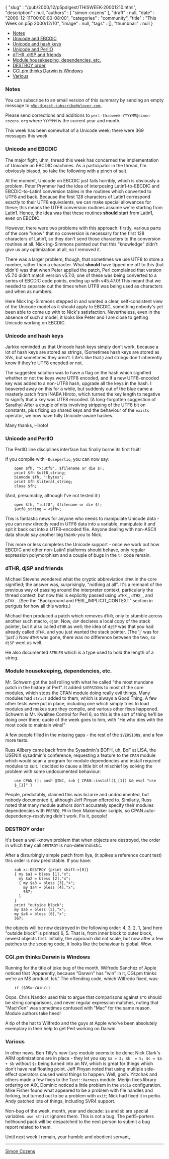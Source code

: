 {
   "slug" : "/pub/2000/12/p5pdigest/THISWEEK-20001210.html",
   "description" : null,
   "authors" : [
      "simon-cozens"
   ],
   "draft" : null,
   "date" : "2000-12-11T00:00:00-08:00",
   "categories" : "community",
   "title" : "This Week on p5p 2000/12/10",
   "image" : null,
   "tags" : [],
   "thumbnail" : null
}



-   [Notes](http://www.plover.com/~mjd/misc/THISWEEK-20001210.html#Notes)
-   [Unicode and EBCDIC](http://www.plover.com/~mjd/misc/THISWEEK-20001210.html#Unicode_and_EBCDIC)
-   [Unicode and hash keys](http://www.plover.com/~mjd/misc/THISWEEK-20001210.html#Unicode_and_hash_keys)
-   [Unicode and PerlIO](http://www.plover.com/~mjd/misc/THISWEEK-20001210.html#Unicode_and_PerlIO)
-   [dTHR, djSP and friends](http://www.plover.com/~mjd/misc/THISWEEK-20001210.html#dTHR_djSP_and_friends)
-   [Module housekeeping, dependencies, etc.](http://www.plover.com/~mjd/misc/THISWEEK-20001210.html#Module_housekeeping_dependencies_etc)
-   [DESTROY order](http://www.plover.com/~mjd/misc/THISWEEK-20001210.html#DESTROY_order)
-   [CGI.pm thinks Darwin is Windows](http://www.plover.com/~mjd/misc/THISWEEK-20001210.html#CGIpm_thinks_Darwin_is_Windows)
-   [Various](http://www.plover.com/~mjd/misc/THISWEEK-20001210.html#Various)

### <span id="Notes">Notes</span>

You can subscribe to an email version of this summary by sending an empty message to [`p5p-digest-subscribe@plover.com`.](mailto:p5p-digest-subscribe@plover.com)

Please send corrections and additions to `perl-thisweek-YYYYMM@simon-cozens.org` where `YYYYMM` is the current year and month.

This week has been somewhat of a Unicode week; there were 369 messages this week.

### <span id="Unicode_and_EBCDIC">Unicode and EBCDIC</span>

The major fight, uhm, thread this week has concerned the implementation of Unicode on EBCDIC machines. As a participator in the thread, I'm obviously biased, so take the following with a pinch of salt.

At the moment, Unicode on EBCDIC just fails horribly, which is obviously a problem. Peter Prymmer had the idea of interposing Latin1-to-EBCDIC and EBCDIC-to-Latin1 conversion tables in the routines which converted to UTF8 and back. Because the first 128 characters of Latin1 correspond exactly to their UTF8 equivalents, we can make special allowances for these; this means the UTF8 conversion routines assume we're starting from Latin1. Hence, the idea was that these routines **should** start from Latin1, even on EBCDIC.

However, there were two problems with this approach: firstly, various parts of the core "know" that no conversion is necessary for the first 128 characters of Latin1, so they don't send those characters to the conversion routines at all. Nick Ing-Simmons pointed out that this "knowledge" didn't give us any optimization at all, so I removed it.

There was a larger problem, though, that sometimes we use UTF8 to store a number, rather than a character. What **should** have tipped me off to this (but didn't) was that when Peter applied the patch, Perl complained that version v5.7.0 didn't match version v5.7.0; one of these was being converted to a series of EBCDIC code points, ending up with v45.47.0! This meant that we needed to separate out the times when UTF8 was being used as characters and when as numbers.

Here Nick Ing-Simmons stepped in and wanted a clear, self-consistent view of the Unicode model as it should apply to EBCDIC, something nobody's yet been able to come up with to Nick's satisfaction. Nevertheless, even in the absence of such a model, it looks like Peter and I are close to getting Unicode working on EBCDIC.

### <span id="Unicode_and_hash_keys">Unicode and hash keys</span>

Jarkko reminded us that Unicode hash keys simply don't work, because a lot of hash keys are stored as strings, (Sometimes hash keys are stored as SVs, but sometimes they aren't. Life's like that.) and strings don't inherently know if they're UTF8 encoded or not.

The suggested solution was to have a flag on the hash which signified whether or not the keys were UTF8 encoded, and if a new UTF8-encoded key was added to a non-UTF8 hash, upgrade all the keys in the hash. I beavered away on this for a while, but suddenly out of the blue came a masterly patch from INABA Hiroto, which turned the key length to negative to signify that a key was UTF8 encoded. (A long-forgotten suggestion of Sarathy) After a couple of nits involving stripping of the UTF8 bit on constants, plus fixing up shared keys and the behaviour of the `exists` operator, we now have fully Unicode-aware hashes.

Many thanks, Hiroto!

### <span id="Unicode_and_PerlIO">Unicode and PerlIO</span>

The PerlIO line disciplines interface has finally borne its first fruit!

If you compile with `-Duseperlio`, you can now say:

        open $fh, ">:utf8", $filename or die $!;
        print $fh $utf8_string;
        binmode $fh, ":bytes";
        print $fh $literal_string;
        close $fh;

(And, presumably, although I've not tested it:)

        open $fh, ":utf8", $filename or die $!;
        $utf8_string = <$fh>;

This is fantastic news for anyone who needs to manipulate Unicode data - you can now directly read in UTF8 data into a variable, manipulate it and spit it back out into a UTF8-encoded file. Anyone dealing with non-ASCII data should say another big thank-you to Nick.

This more or less completes the Unicode support - once we work out how EBCDIC and other non-Latin1 platforms should behave, only regular expression polymorphism and a couple of bugs in the `tr` code remain.

### <span id="dTHR_djSP_and_friends">dTHR, djSP and friends</span>

Michael Stevens wondered what the cryptic abbreviation `dTHR` in the core signified; the answer was, surprisingly, "nothing at all". It's a remnant of the previous way of passing around the interpreter context, particularly the thread context, but now this is explicitly passed using `aTHX_`, `dTHX_`, and `pTHX_`. (See the "Background and PERL\_IMPLICIT\_CONTEXT" section in perlguts for how all this works.)

Michael then produced a patch which removes `dTHR`, only to stumble across another such macro, `djSP`. Now, `dSP` declares a local copy of the stack pointer, but it also called `dTHR` as well; the idea of `djSP` was that you had already called `dTHR`, and you just wanted the stack pointer. (The 'j' was for 'just'.) Now `dTHR` was gone, there was no difference between the two, so `djSP` went as well.

He also documented `STRLEN` which is a type used to hold the length of a string.

### <span id="Module_housekeeping_dependencies_etc">Module housekeeping, dependencies, etc.</span>

Mr. Schwern got the ball rolling with what he called "the most mundane patch in the history of Perl". It added `$VERSION`s to most of the core modules, which stops the CPAN module doing really evil things. Many modules had `strict` added to them, which is always a Good Thing. A few other tests were put in place, including one which simply tries to load modules and makes sure they compile, and various other fixes happened. Schwern is Mr. Kwalitee Control for Perl 6, so this is the sort of thing he'll be doing over there; quote of the week goes to him, with "He who dies with the most code to maintain wins!"

A few people filled in the missing gaps - the rest of the `$VERSION`s, and a few more tests.

Russ Allbery came back from the Sysadmin's BOFH, uh, BoF at LISA, the USENIX sysadmin's conference, requesting a feature to the `CPAN` module which would scan a program for module dependencies and install required modules to suit. I decided to cause a little bit of mischief by solving the problem with some undocumented behaviour:

        use CPAN (); push @INC, sub { CPAN::install($_[1]) && eval "use
        $_[1]" }

People, predictably, claimed this was bizarre and undocumented, but nobody documented it, although Jeff Pinyan offered to. Similarly, Russ noted that many module authors don't accurately specify their modules dependencies with `PREREQ_PM` in their Makemaker scripts, so CPAN auto-dependency-resolving didn't work. Fix it, people!

### <span id="DESTROY_order">DESTROY order</span>

It's been a well-known problem that when objects are destroyed, the order in which they call `DESTROY` is non-deterministic.

After a disturbingly simple patch from Ilya, (it spikes a reference count test) this order is now predictable. If you have:

        sub x::DESTROY {print shift->[0]}
        { my $a1 = bless [1],"x";
          my $a2 = bless [2],"x";
          { my $a3 = bless [3],"x";
            my $a4 = bless [4],"x";
            567;
          }
        }
        print "outside block";
        my $a5 = bless [5],"x";
        my $a6 = bless [6],"x";
        567;

the objects will be now destroyed in the following order: 4, 3, 2, 1, (and here "outside block" is printed) 6, 5. That is, from inner block to outer block, newest objects first. Initially, the approach did not scale, but now after a few patches to the scoping code, it looks like the behaviour is global. Wow.

### <span id="CGIpm_thinks_Darwin_is_Windows">CGI.pm thinks Darwin is Windows</span>

Running for the title of joke bug of the month, Wilfredo Sanchez of Apple noticed that 'Apparently, because "Darwin" has "win" in it, CGI.pm thinks we're an MS product. Ick.' The offending code, which Wilfredo fixed, was:

        if ($OS=~/Win/i)

Oops. Chris Nandor used this to argue that comparisons against `$^O` should be string comparisons, and never regular expression matches, noting that "MachTen" was sometimes confused with "Mac" for the same reason. Module authors take heed!

A tip of the hat to Wilfredo and the guys at Apple who've been absolutely exemplary in their help to get Perl working on Darwin.

### <span id="Various">Various</span>

In other news, Ben Tilly's new `Carp` module seems to be done; Nick Clark's ARM optimizations are in place - they let you say `$a = 3; $b  = 5; $c = $a + $b` without `$c` being turned into an NV, which is great for things which don't have real floating point. Jeff Pinyan noted that using multiple side-effect operators caused weird things to happen. Well, gosh. Yitzchak and others made a few fixes to the `Test::Harness` module. Merijn fixes library ordering on AIX, Dominic noticed a little problem in the `stdio` configuration. Mike Fisher found what appeared to be a problem with file handles and forking, but turned out to be a problem with `exit`; Nick had fixed it in perlio. Andy patched lots of things, including SVR4 support.

Non-bug of the week, month, year and decade: `$a` and `$b` are special variables. `use strict` ignores them. This is not a bug. The perl5-porters hellhound pack will be despatched to the next person to submit a bug report related to them.

Until next week I remain, your humble and obedient servant,

------------------------------------------------------------------------

[Simon Cozens](mailto:simon@brecon.co.uk)
